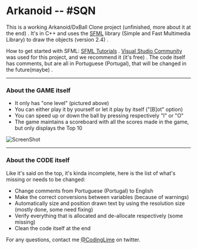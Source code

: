 # Arkanoid -- #SQN
This is a working Arkanoid/DxBall Clone project (unfinished, more about it at the end) . 
It's in C++ and uses the [SFML] library (Simple and Fast Multimedia Library) to draw the objects (version 2.4) .

How to get started with SFML: [SFML Tutorials] .
[Visual Studio Community] was used for this project, and we recommend it (it's free) .
The code itself has comments, but are all in Portuguese (Portugal), that will be changed in the future(maybe) .
***

### About the GAME itself
* It only has "one level" (pictured above)
* You can either play it by yourself or let it play by itself ("[B]ot" option)
* You can speed up or down the ball by pressing respectively "I" or "O"
* The game maintains a scoreboard with all the scores made in the game, but only displays the Top 10

![ScreenShot](http://i.imgur.com/0JbSCmk.png)
***

### About the CODE itself
Like it's said on the top, it's kinda incomplete, here is the list of what's missing or needs to be changed:
* Change comments from Portuguese (Portugal) to English
* Make the correct conversions between variables (because of warnings)
* Automatically size and position drawn text by using the resolution size (mostly done, some need fixing)
* Verify everything that is allocated and de-allocate respectively (some missing)
* Clean the code itself at the end

For any questions, contact me [@CodingLime] on twitter.

[//]: # (Links used in the text)

[SFML]: <http://www.sfml-dev.org/>
[SFML Tutorials]: <http://www.sfml-dev.org/tutorials>
[Visual Studio Community]: <https://www.visualstudio.com/vs/community/>
[@CodingLime]: <www.twitter.com/codinglime>
